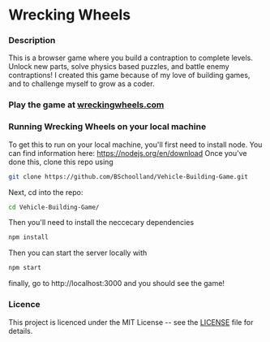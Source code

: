 # Wrecking Wheels
### Description
This is a browser game where you build a contraption to complete levels.  Unlock new parts, solve physics based puzzles, and battle enemy contraptions!  I created this game because of my love of building games, and to challenge myself to grow as a coder.  
### Play the game at [wreckingwheels.com](https://wreckingwheels.com)
### Running Wrecking Wheels on your local machine
To get this to run on your local machine, you'll first need to install node.  You can find information here: https://nodejs.org/en/download 
Once you've done this, clone this repo using
``` sh
git clone https://github.com/BSchoolland/Vehicle-Building-Game.git
```
Next, cd into the repo: 
``` sh
cd Vehicle-Building-Game/
```
Then you'll need to install the neccecary dependencies
``` sh
npm install
```
Then you can start the server locally with
``` sh
npm start
```
finally, go to http://localhost:3000 and you should see the game!
### Licence
This project is licenced under the MIT License -- see the [LICENSE](LICENSE.txt) file for details.
